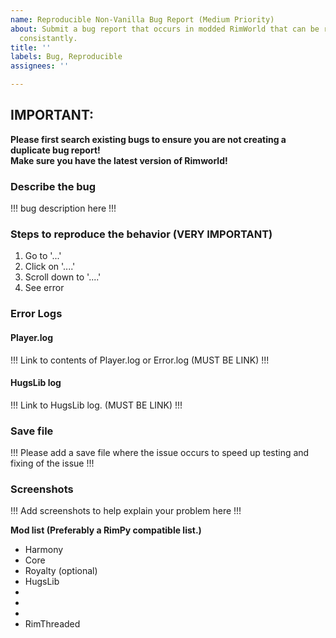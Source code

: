 ```yaml
---
name: Reproducible Non-Vanilla Bug Report (Medium Priority)
about: Submit a bug report that occurs in modded RimWorld that can be reproduced fairly
  consistantly.
title: ''
labels: Bug, Reproducible
assignees: ''

---
```


## **IMPORTANT:**  
**Please first search existing bugs to ensure you are not creating a duplicate bug report!**   
**Make sure you have the latest version of Rimworld!**  

### **Describe the bug**
!!! bug description here !!!

### **Steps to reproduce the behavior (VERY IMPORTANT)**
1. Go to '...'
2. Click on '....'
3. Scroll down to '....'
4. See error

### **Error Logs**
#### **Player.log**
!!! Link to contents of Player.log or Error.log (MUST BE LINK) !!!  
#### **HugsLib log**
!!! Link to HugsLib log. (MUST BE LINK) !!!

### **Save file**
!!! Please add a save file where the issue occurs to speed up testing and fixing of the issue !!!

### **Screenshots**
!!! Add screenshots to help explain your problem here !!!

**Mod list (Preferably a RimPy compatible list.)**
* Harmony
* Core
* Royalty (optional)
* HugsLib
*
*
*
* RimThreaded
